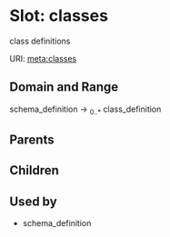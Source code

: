 
# Slot: classes


class definitions

URI: [meta:classes](https://w3id.org/biolink/biolinkml/meta/classes)


## Domain and Range

schema_definition ->  <sub>0..*</sub> class_definition

## Parents


## Children


## Used by

 * schema_definition
